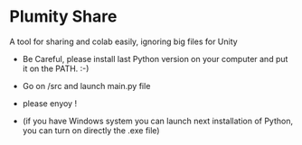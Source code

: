 # Plumity Share
 A tool for sharing and colab easily, ignoring big files for Unity

 - Be Careful, please install last Python version on your computer and put it on the PATH. :-)

 - Go on /src and launch main.py file

 - please enyoy !

 - (if you have Windows system you can launch next installation of Python, you can turn on directly the .exe file)

 
